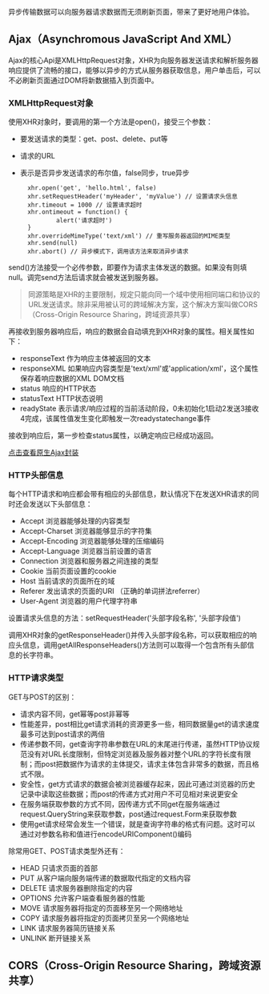 异步传输数据可以向服务器请求数据而无须刷新页面，带来了更好地用户体验。
## Ajax（Asynchromous JavaScript And XML）
Ajax的核心Api是XMLHttpRequest对象，XHR为向服务器发送请求和解析服务器响应提供了流畅的接口，能够以异步的方式从服务器获取信息，用户单击后，可以不必刷新页面通过DOM将新数据插入到页面中。

### XMLHttpRequest对象
使用XHR对象时，要调用的第一个方法是open()，接受三个参数：
- 要发送请求的类型：get、post、delete、put等
- 请求的URL
- 表示是否异步发送请求的布尔值，false同步，true异步

        xhr.open('get', 'hello.html', false)
        xhr.setRequestHeader('myHeader', 'myValue') // 设置请求头信息
        xhr.timeout = 1000 // 设置请求超时
        xhr.ontimeout = function() {
                alert('请求超时')
        }
        xhr.overrideMimeType('text/xml') // 重写服务器返回的MIME类型
        xhr.send(null)
        xhr.abort() // 异步模式下，调用该方法来取消异步请求

send()方法接受一个必传参数，即要作为请求主体发送的数据。如果没有则填null。调完send方法后请求就会被发送到服务器。

> 同源策略是XHR的主要限制，规定只能向同一个域中使用相同端口和协议的URL发送请求。除非采用被认可的跨域解决方案，这个解决方案叫做CORS（Cross-Origin Resource Sharing，跨域资源共享）

再接收到服务器响应后，响应的数据会自动填充到XHR对象的属性。相关属性如下：
- responseText 作为响应主体被返回的文本
- responseXML 如果响应内容类型是'text/xml'或'application/xml'，这个属性保存着响应数据的XML DOM文档
- status 响应的HTTP状态
- statusText HTTP状态说明
- readyState 表示请求/响应过程的当前活动阶段，0未初始化1启动2发送3接收4完成，该属性值发生变化即触发一次readystatechange事件   

接收到响应后，第一步检查status属性，以确定响应已经成功返回。

[点击查看原生Ajax封装](https://github.com/zzyundragon/Blog/blob/master/JavaScript/js/ajax.js)

        

### HTTP头部信息
每个HTTP请求和响应都会带有相应的头部信息，默认情况下在发送XHR请求的同时还会发送以下头部信息：
- Accept  浏览器能够处理的内容类型
- Accept-Charset  浏览器能够显示的字符集
- Accept-Encoding  浏览器能够处理的压缩编码
- Accept-Language  浏览器当前设置的语言
- Connection  浏览器和服务器之间连接的类型
- Cookie  当前页面设置的cookie
- Host  当前请求的页面所在的域
- Referer  发出请求的页面的URI （正确的单词拼法referrer）
- User-Agent   浏览器的用户代理字符串

设置请求头信息的方法：setRequestHeader('头部字段名称', '头部字段值')

调用XHR对象的getResponseHeader()并传入头部字段名称，可以获取相应的响应头信息，调用getAllResponseHeaders()方法则可以取得一个包含所有头部信息的长字符串。

### HTTP请求类型
GET与POST的区别：
- 请求内容不同，get幂等post非幂等
- 性能差异，post相比get请求消耗的资源更多一些，相同数据量get的请求速度最多可达到post请求的两倍
- 传递参数不同，get查询字符串参数在URL的末尾进行传递，虽然HTTP协议规范没有对URL长度限制，但特定浏览器及服务器对整个URL的字符长度有限制；而post把数据作为请求的主体提交，请求主体包含非常多的数据，而且格式不限。
- 安全性，get方式请求的数据会被浏览器缓存起来，因此可通过浏览器的历史记录中读取这些数据；而post的传递方式对用户不可见相对来说更安全
- 在服务端获取参数的方式不同，因传递方式不同get在服务端通过request.QueryString来获取参数，post通过request.Form来获取参数
- 使用get请求经常会发生一个错误，就是查询字符串的格式有问题。这时可以通过对参数名称和值进行encodeURIComponent()编码
    
除常用GET、POST请求类型外还有：
- HEAD 只请求页面的首部
- PUT   从客户端向服务端传递的数据取代指定的文档内容
- DELETE    请求服务器删除指定的内容
- OPTIONS   允许客户端查看服务器的性能
- MOVE  请求服务器将指定的页面移至另一个网络地址
- COPY  请求服务器将指定的页面拷贝至另一个网络地址
- LINK 请求服务器简历链接关系
- UNLINK 断开链接关系

## CORS（Cross-Origin Resource Sharing，跨域资源共享）

